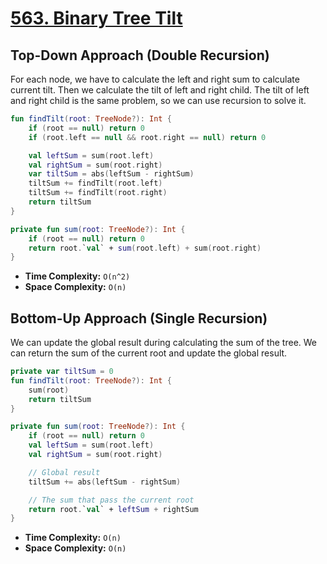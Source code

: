 # [563. Binary Tree Tilt](https://leetcode.com/problems/binary-tree-tilt/description/)

## Top-Down Approach (Double Recursion)
For each node, we have to calculate the left and right sum to calculate current tilt. Then we calculate the tilt of left and right child. The tilt of left and right child is the same problem, so we can use recursion to solve it.

```kotlin
fun findTilt(root: TreeNode?): Int {
    if (root == null) return 0
    if (root.left == null && root.right == null) return 0

    val leftSum = sum(root.left)
    val rightSum = sum(root.right)
    var tiltSum = abs(leftSum - rightSum)
    tiltSum += findTilt(root.left)
    tiltSum += findTilt(root.right)
    return tiltSum
}   

private fun sum(root: TreeNode?): Int {
    if (root == null) return 0
    return root.`val` + sum(root.left) + sum(root.right)
}
```

* **Time Complexity:** `O(n^2)`
* **Space Complexity:** `O(n)`

## Bottom-Up Approach (Single Recursion)
We can update the global result during calculating the sum of the tree. We can return the sum of the current root and update the global result.

```kotlin
private var tiltSum = 0
fun findTilt(root: TreeNode?): Int {
    sum(root)
    return tiltSum
}

private fun sum(root: TreeNode?): Int {
    if (root == null) return 0
    val leftSum = sum(root.left)
    val rightSum = sum(root.right)

    // Global result
    tiltSum += abs(leftSum - rightSum)

    // The sum that pass the current root
    return root.`val` + leftSum + rightSum
}
```

* **Time Complexity:** `O(n)`
* **Space Complexity:** `O(n)`
